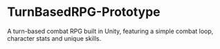 # TurnBasedRPG-Prototype
A turn-based combat RPG built in Unity, featuring a simple combat loop, character stats and unique skills.
